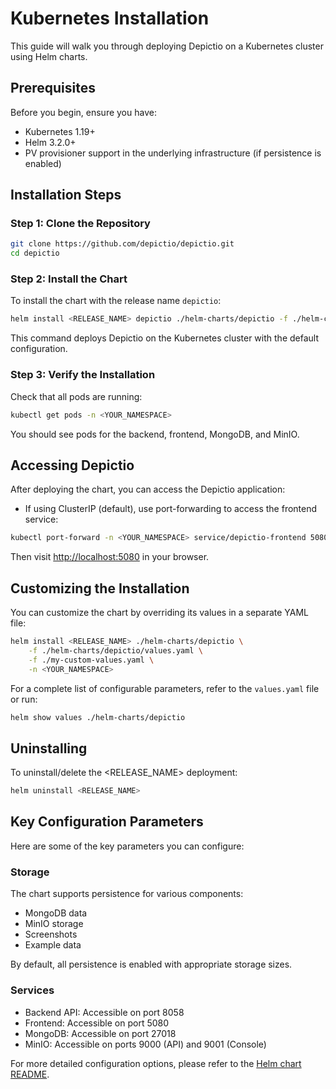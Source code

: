 # Kubernetes Installation

This guide will walk you through deploying Depictio on a Kubernetes cluster using Helm charts.

## Prerequisites

Before you begin, ensure you have:

- Kubernetes 1.19+
- Helm 3.2.0+
- PV provisioner support in the underlying infrastructure (if persistence is enabled)

## Installation Steps

### Step 1: Clone the Repository

```bash
git clone https://github.com/depictio/depictio.git
cd depictio
```

### Step 2: Install the Chart

To install the chart with the release name `depictio`:

```bash
helm install <RELEASE_NAME> depictio ./helm-charts/depictio -f ./helm-charts/depictio/values.yaml -n <YOUR_NAMESPACE>
```

This command deploys Depictio on the Kubernetes cluster with the default configuration.

### Step 3: Verify the Installation

Check that all pods are running:

```bash
kubectl get pods -n <YOUR_NAMESPACE>
```

You should see pods for the backend, frontend, MongoDB, and MinIO.

## Accessing Depictio

After deploying the chart, you can access the Depictio application:

- If using ClusterIP (default), use port-forwarding to access the frontend service:

```bash
kubectl port-forward -n <YOUR_NAMESPACE> service/depictio-frontend 5080:80
```

Then visit <http://localhost:5080> in your browser.

## Customizing the Installation

You can customize the chart by overriding its values in a separate YAML file:

```bash
helm install <RELEASE_NAME> ./helm-charts/depictio \
    -f ./helm-charts/depictio/values.yaml \
    -f ./my-custom-values.yaml \
    -n <YOUR_NAMESPACE>
```

For a complete list of configurable parameters, refer to the `values.yaml` file or run:

```bash
helm show values ./helm-charts/depictio
```

## Uninstalling

To uninstall/delete the <RELEASE_NAME> deployment:

```bash
helm uninstall <RELEASE_NAME>
```

## Key Configuration Parameters

Here are some of the key parameters you can configure:

### Storage

The chart supports persistence for various components:

- MongoDB data
- MinIO storage
- Screenshots
- Example data

By default, all persistence is enabled with appropriate storage sizes.

### Services

- Backend API: Accessible on port 8058
- Frontend: Accessible on port 5080
- MongoDB: Accessible on port 27018
- MinIO: Accessible on ports 9000 (API) and 9001 (Console)

For more detailed configuration options, please refer to the [Helm chart README](https://github.com/depictio/depictio/blob/main/helm-charts/depictio/README.md).

